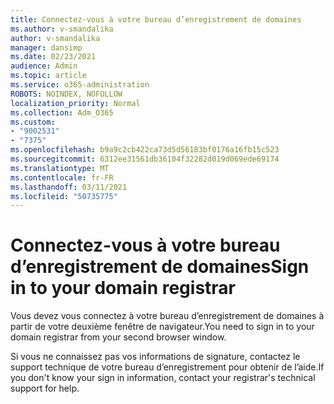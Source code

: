```yaml
---
title: Connectez-vous à votre bureau d’enregistrement de domaines
ms.author: v-smandalika
author: v-smandalika
manager: dansimp
ms.date: 02/23/2021
audience: Admin
ms.topic: article
ms.service: o365-administration
ROBOTS: NOINDEX, NOFOLLOW
localization_priority: Normal
ms.collection: Adm_O365
ms.custom:
- "9002531"
- "7375"
ms.openlocfilehash: b9a9c2cb422ca73d5d56183bf0176a16fb15c523
ms.sourcegitcommit: 6312ee31561db36104f32282d019d069ede69174
ms.translationtype: MT
ms.contentlocale: fr-FR
ms.lasthandoff: 03/11/2021
ms.locfileid: "50735775"
---
```

# <a name="sign-in-to-your-domain-registrar"></a><span data-ttu-id="cc01b-102">Connectez-vous à votre bureau d’enregistrement de domaines</span><span class="sxs-lookup"><span data-stu-id="cc01b-102">Sign in to your domain registrar</span></span>

<span data-ttu-id="cc01b-103">Vous devez vous connectez à votre bureau d’enregistrement de domaines à partir de votre deuxième fenêtre de navigateur.</span><span class="sxs-lookup"><span data-stu-id="cc01b-103">You need to sign in to your domain registrar from your second browser window.</span></span>

<span data-ttu-id="cc01b-104">Si vous ne connaissez pas vos informations de signature, contactez le support technique de votre bureau d’enregistrement pour obtenir de l’aide.</span><span class="sxs-lookup"><span data-stu-id="cc01b-104">If you don't know your sign in information, contact your registrar's technical support for help.</span></span>